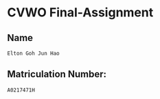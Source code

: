 # CVWO Final-Assignment

## Name

```
Elton Goh Jun Hao
```
## Matriculation Number:

```
A0217471H
```
